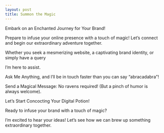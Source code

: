```yaml
---
layout: post
title: Summon the Magic
---
```


Embark on an Enchanted Journey for Your Brand! 

Prepare to infuse your online presence with a touch of magic! Let’s connect and begin our extraordinary adventure together. 

Whether you seek a mesmerizing website, a captivating brand identity, or simply have a query 

I’m here to assist.

Ask Me Anything, and I’ll be in touch faster than you can say “abracadabra”! 

Send a Magical Message: No ravens required! (But a pinch of humor is always welcome).

Let’s Start Concocting Your Digital Potion! 

Ready to infuse your brand with a touch of magic? 

I’m excited to hear your ideas! Let’s see how we can brew up something extraordinary together. 
